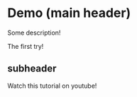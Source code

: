 # Demo (main header)

Some description!

The first try!

## subheader

Watch this tutorial on youtube!
